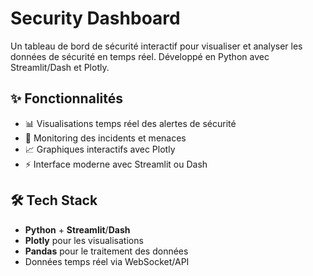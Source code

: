 # Security Dashboard

Un tableau de bord de sécurité interactif pour visualiser et analyser les données de sécurité en temps réel. Développé en Python avec Streamlit/Dash et Plotly.

## ✨ Fonctionnalités

- 📊 Visualisations temps réel des alertes de sécurité
- 🚨 Monitoring des incidents et menaces
- 📈 Graphiques interactifs avec Plotly
- ⚡ Interface moderne avec Streamlit ou Dash

## 🛠️ Tech Stack

- **Python** + **Streamlit**/**Dash**
- **Plotly** pour les visualisations
- **Pandas** pour le traitement des données
- Données temps réel via WebSocket/API

